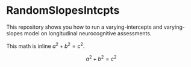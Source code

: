 # RandomSlopesIntcpts
This repository shows you how to run a varying-intercepts and varying-slopes
model on longitudinal neurocognitive assessments.

This math is inline $`a^2+b^2=c^2`$.

```math
a^2+b^2=c^2
```
